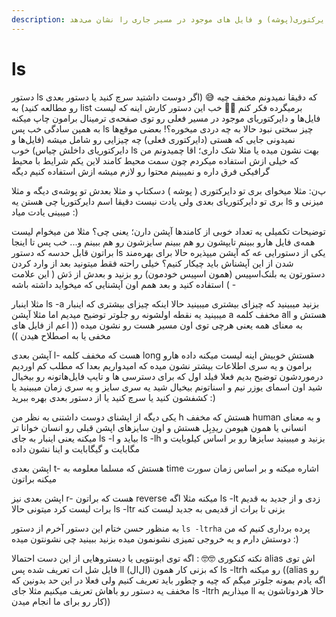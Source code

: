 ```yaml
---
description: این کامند لیست دایرکتوری(پوشه) و فایل های موجود در مسیر جاری را نشان می‌دهد
---
```


# ls

دستور ls که دقیقا نمیدونم مخفف چیه 😅 (اگر دوست داشتید سرچ کنید یا دستور بعدی رو مطالعه کنید) به list برمیگرده فکر کنم 🤔🤔 خب این دستور کارش اینه که لیست فایل‌ها و دایرکتوریای موجود در مسیر فعلی رو توی صفحه‌ی ترمینال برامون چاپ میکنه به همین سادگی خب پس ls چیز سختی نبود حالا به چه دردی میخوره؟! بعضی موقع‌ها نمیدونی جایی که هستی (دایرکتوری فعلی) چه چیزایی رو شامل میشه (فایل‌ها و دایرکتوریای داخلش چیاس) خوب ls بهت نشون میده یا مثلا شک داری؛ اقا چمیدونم من که خیلی ازش استفاده میکردم چون سمت محیط کامند لاین یکم شرایط با محیط گرافیکی فرق داره و نمیبینم محتوا رو لازم میشه ازش استفاده کنیم دیگه

پ‌ن: مثلا میخوای بری تو دایرکتوری ( پوشه ) دسکتاپ و مثلا بعدش تو پوشه‌ی دیگه و مثلا بری تو دایرکتوریای بعدی ولی یادت نیست دقیقا اسم دایرکتوریا چی هستن یه ls میزنی و میبینی یادت میاد :)

توضیحات تکمیلی یه تعداد خوبی از کامند‌ها آپشن دارن؛ یعنی چی؟ مثلا من میخوام لیست همه‌ی فایل هارو ببینم تایپشون رو هم ببینم سایزشون رو هم ببینم و... خب پس تا اینجا براتون قابل حدسه که دستور ls یکی از دستورایی عه که آپشن میپذیره حالا برای بهره‌مند شدن از این آپشناش باید چیکار کنیم؟ خیلی راحته فقط میتونید بعد از وارد کردن دستورتون یه بلنک‌اسپیس (همون اسپیس خودمون) رو بزنید و بعدش از دَش ( این علامت - ) استفاده کنید و بعد همم اون آپشنایی که میخواید داشته باشه

مثلا اینبار ls -a بزنید میبینید که چیزای بیشتری میبینید حالا اینکه چیزای بیشتری که اینبار میبینید یه نقطه اولشونه رو جلو‌تر توضیح میدیم اما مثلا آپشن a مخفف کلمه all هستش و به معنای همه یعنی هرچی توی اون مسیر هست رو نشون میده (( اعم از فایل های مخفی یا به اصطلاح هیدن ))

آپشن بعدی l- هست که مخفف کلمه long هستش خوبیش اینه لیست میکنه داده هارو برامون و یه سری اطلاعات بیشتر نشون میده که امیدواریم بعدا که مطلب کم اوردیم درموردشون توضیح بدیم فعلا فیلد اول که برای دسترسی ها و تایپ فایل‌هاتونه رو بیخیال شید اون اسمای یوزر نیم و اسناتونم بیخیال شید یه سری سایز و یه سری زمان میبینید یا کشفشون کنید یا سرچ کنید یا از دستور بعدی بهره ببرید :)

یکی دیگه از اپشنای دوست داشتنی به نظر من h هستش که مخفف human و به معنای انسانی یا همون هیومن ریدِبِل هستش و اون سایزهای اپشن قبلی رو انسان خوانا تر میکنه یعنی اینبار به جای ls -l بیاید و ls -lh بزنید و میبینید سایزها رو بر اساس کیلوبایت و مگابایت و گیگابایت و اینا نشون داده

اپشن بعدی t- هستش که مسلما معلومه به time اشاره میکنه و بر اساس زمان سورت میکنه براتون

اپشن بعدی نیز r- هست که براتون reverse میکنه مثلا اگه ls -lt زدی و از جدید به قدیم برات لیست کرد میتونی حالا ls -ltr بزنی تا برات از قدیمی به جدید لیست کنه

به منظور حسن ختام این دستور آخرم از دستور `ls -ltrha` پرده برداری کنیم که من دوستش دارم و یه خروجی تمیزی نشونمون میده بزنید ببینید چی نشونتون میده :)

نکته کنکوری 🤓🤓 : اگه توی ابونتویی یا دیستروهایی از این دست احتمالا alias اش توی فایل شل ات تعریف شده پس ll (ال‌ال) که بزنی کار همون ls -ltrh رو میکنه ((alias رو اگه یادم بمونه جلوتر میگم که چیه و چطور باید تعریف کنیم ولی فعلا در این حد بدونین که مخفف یه دستور رو باهاش تعریف میکنیم مثلا جای ls -ltrh میذاریم ll حالا هردوتاشون یه کار رو برای ما انجام میدن))

